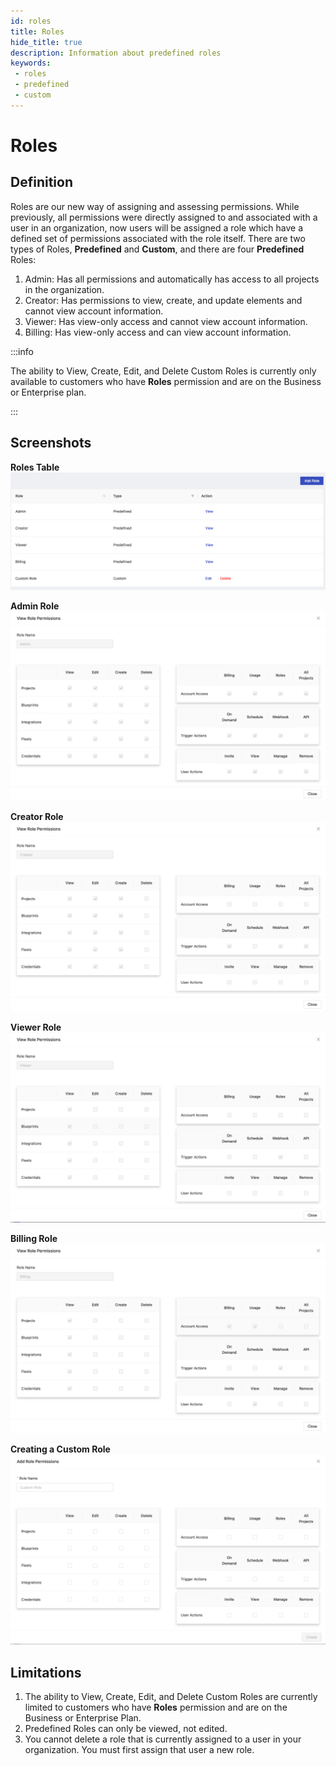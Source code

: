 ```yaml
---
id: roles
title: Roles
hide_title: true
description: Information about predefined roles
keywords:
 - roles
 - predefined
 - custom
---
```


# Roles

## Definition

Roles are our new way of assigning and assessing permissions. While previously, all permissions were directly assigned to and associated with a user in an organization, now users will be assigned a role which have a defined set of permissions associated with the role itself. There are two types of Roles, **Predefined** and **Custom**, and there are four **Predefined** Roles:

1. Admin: Has all permissions and automatically has access to all projects in the organization.
2. Creator: Has permissions to view, create, and update elements and cannot view account information.
3. Viewer: Has view-only access and cannot view account information.
4. Billing: Has view-only access and can view account information.

:::info

The ability to View, Create, Edit, and Delete Custom Roles is currently only available to customers who have **Roles** permission and are on the Business or Enterprise plan.

:::

## Screenshots

**Roles Table**
![Screenshot of Roles Table](../.gitbook/assets/roles_table.png)

**Admin Role**
![Screenshot of Admin Role](../.gitbook/assets/admin_role_permissions.png)

**Creator Role**
![Screenshot of Creator Role](../.gitbook/assets/creator_role_permissions.png)

**Viewer Role**
![Screenshot of Viewer Role](../.gitbook/assets/viewer_role_permissions.png)

**Billing Role** 
![Screenshot of Billing Role](../.gitbook/assets/billing_role_permissions.png)

**Creating a Custom Role**
![Screenshot of Custom Role Creation](../.gitbook/assets/add_role_modal.png)


## Limitations

1. The ability to View, Create, Edit, and Delete Custom Roles are currently limited to customers who have **Roles** permission and are on the Business or Enterprise Plan.
2. Predefined Roles can only be viewed, not edited.
3. You cannot delete a role that is currently assigned to a user in your organization. You must first assign that user a new role.